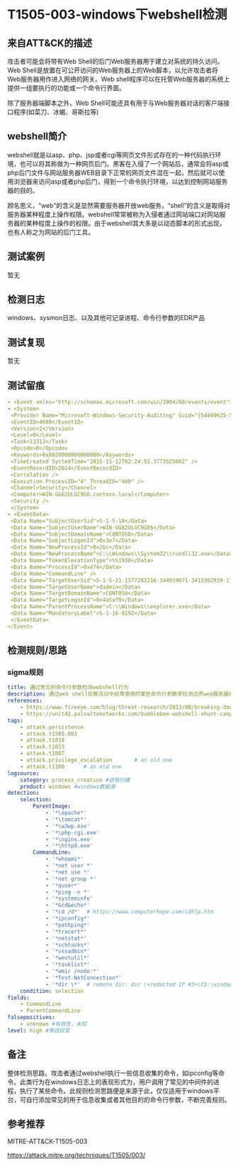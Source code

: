 # T1505-003-windows下webshell检测

## 来自ATT&CK的描述

攻击者可能会将带有Web Shell的后门Web服务器用于建立对系统的持久访问。Web Shell是放置在可公开访问的Web服务器上的Web脚本，以允许攻击者将Web服务器用作进入网络的网关。Web shell程序可以在托管Web服务器的系统上提供一组要执行的功能或一个命令行界面。

除了服务器端脚本之外，Web Shell可能还具有用于与Web服务器对话的客户端接口程序(如菜刀、冰蝎、哥斯拉等)

## webshell简介

webshell就是以asp、php、jsp或者cgi等网页文件形式存在的一种代码执行环境，也可以将其称做为一种网页后门。黑客在入侵了一个网站后，通常会将asp或php后门文件与网站服务器WEB目录下正常的网页文件混在一起，然后就可以使用浏览器来访问asp或者php后门，得到一个命令执行环境，以达到控制网站服务器的目的。

顾名思义，“web”的含义是显然需要服务器开放web服务，“shell”的含义是取得对服务器某种程度上操作权限。webshell常常被称为入侵者通过网站端口对网站服务器的某种程度上操作的权限。由于webshell其大多是以动态脚本的形式出现，也有人称之为网站的后门工具。

## 测试案例

暂无

## 检测日志

windows、sysmon日志、以及其他可记录进程、命令行参数的EDR产品

## 测试复现

暂无

## 测试留痕

```yml
- <Event xmlns="http://schemas.microsoft.com/win/2004/08/events/event">
- <System>
 <Provider Name="Microsoft-Windows-Security-Auditing" Guid="{54849625-5478-4994-A5BA-3E3B0328C30D}" /> 
 <EventID>4688</EventID> 
 <Version>2</Version> 
 <Level>0</Level> 
 <Task>13312</Task> 
 <Opcode>0</Opcode> 
 <Keywords>0x8020000000000000</Keywords> 
 <TimeCreated SystemTime="2015-11-12T02:24:52.377352500Z" /> 
 <EventRecordID>2814</EventRecordID> 
 <Correlation /> 
 <Execution ProcessID="4" ThreadID="400" /> 
 <Channel>Security</Channel> 
 <Computer>WIN-GG82ULGC9GO.contoso.local</Computer> 
 <Security /> 
 </System>
- <EventData>
 <Data Name="SubjectUserSid">S-1-5-18</Data> 
 <Data Name="SubjectUserName">WIN-GG82ULGC9GO$</Data> 
 <Data Name="SubjectDomainName">CONTOSO</Data> 
 <Data Name="SubjectLogonId">0x3e7</Data> 
 <Data Name="NewProcessId">0x2bc</Data> 
 <Data Name="NewProcessName">C:\\Windows\\System32\\rundll32.exe</Data> 
 <Data Name="TokenElevationType">%%1938</Data> 
 <Data Name="ProcessId">0xe74</Data> 
 <Data Name="CommandLine" /> 
 <Data Name="TargetUserSid">S-1-5-21-1377283216-344919071-3415362939-1104</Data> 
 <Data Name="TargetUserName">dadmin</Data> 
 <Data Name="TargetDomainName">CONTOSO</Data> 
 <Data Name="TargetLogonId">0x4a5af0</Data> 
 <Data Name="ParentProcessName">C:\\Windows\\explorer.exe</Data> 
 <Data Name="MandatoryLabel">S-1-16-8192</Data> 
 </EventData>
</Event>
```

## 检测规则/思路

### sigma规则

```yml
title: 通过常见的命令行参数检测webshell行为
description: 通过web shell侦察活动中经常使用的某些命令行参数来检测边界web服务器是否存在webshell
references:
    - https://www.fireeye.com/blog/threat-research/2013/08/breaking-down-the-china-chopper-web-shell-part-ii.html
    - https://unit42.paloaltonetworks.com/bumblebee-webshell-xhunt-campaign/
tags:
    - attack.persistence
    - attack.t1505.003
    - attack.t1018
    - attack.t1033
    - attack.t1087
    - attack.privilege_escalation       # an old one
    - attack.t1100      # an old one
logsource:
    category: process_creation #进程创建
    product: windows #windows数据源
detection:
    selection:
        ParentImage:
            - '*\apache*'
            - '*\tomcat*'
            - '*\w3wp.exe'
            - '*\php-cgi.exe'
            - '*\nginx.exe'
            - '*\httpd.exe'
        CommandLine:
            - '*whoami*'
            - '*net user *'
            - '*net use *'
            - '*net group *'
            - '*quser*'
            - '*ping -n *'
            - '*systeminfo'
            - '*&cd&echo*'
            - '*cd /d*'  # https://www.computerhope.com/cdhlp.htm
            - '*ipconfig*' 
            - '*pathping*' 
            - '*tracert*' 
            - '*netstat*' 
            - '*schtasks*' 
            - '*vssadmin*' 
            - '*wevtutil*' 
            - '*tasklist*' 
            - '*wmic /node:*' 
            - '*Test-NetConnection*' 
            - '*dir \*'  # remote dir: dir \<redacted IP #3>\C$:\windows\temp\*.exe
    condition: selection
fields:
    - CommandLine
    - ParentCommandLine
falsepositives:
    - unknown #有效性，未知
level: high #等级较高
```

## 备注

整体检测思路，攻击者通过webshell执行一些信息收集的命令，如ipconfig等命令。此类行为在windows日志上的表现形式为，用户调用了常见的中间件的进程，执行了某些命令。此规则检测思路便是来源于此，仅仅适用于windows平台，可自行添加常见的用于信息收集或者其他目的的命令行参数，不断完善规则。

## 参考推荐

MITRE-ATT&CK-T1505-003

<https://attack.mitre.org/techniques/T1505/003/>
